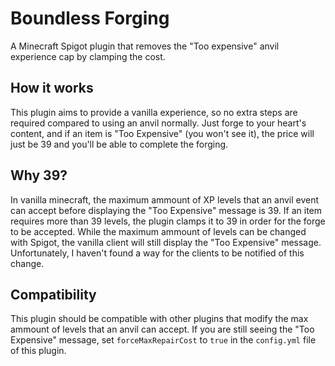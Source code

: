 # Boundless Forging
A Minecraft Spigot plugin that removes the "Too expensive" anvil experience cap by clamping the cost.

## How it works
This plugin aims to provide a vanilla experience, so no extra steps are required compared to using an anvil normally. Just forge to your heart's content, and if an item is "Too Expensive" (you won't see it), the price will just be 39 and you'll be able to complete the forging.

## Why 39?
In vanilla minecraft, the maximum ammount of XP levels that an anvil event can accept before displaying the "Too Expensive" message is 39. If an item requires more than 39 levels, the plugin clamps it to 39 in order for the forge to be accepted. While the maximum ammount of levels can be changed with Spigot, the vanilla client will still display the "Too Expensive" message. Unfortunately, I haven't found a way for the clients to be notified of this change.

## Compatibility
This plugin should be compatible with other plugins that modify the max ammount of levels that an anvil can accept. If you are still seeing the "Too Expensive" message, set `forceMaxRepairCost` to `true` in the `config.yml` file of this plugin.
